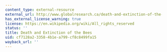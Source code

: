 ```yaml
---
content_type: external-resource
external_url: http://www.globalresearch.ca/death-and-extinction-of-the-bees/5375684
has_external_license_warning: true
license: https://en.wikipedia.org/wiki/All_rights_reserved
status: ''
title: Death and Extinction of the Bees
uid: cf7128a2-3358-4b1e-a799-cf8c8499fa15
wayback_url: ''
---
```

